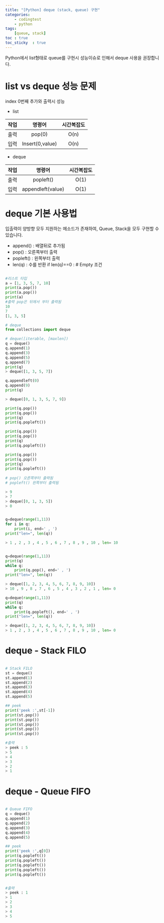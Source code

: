 ```yaml
---
title: "[Python] deque (stack, queue) 구현"
categories: 
    - codingtest
    - python
tags: 
    [queue, stack]
toc : true
toc_sticky  : true    
---
```


Python에서 list형태로 queue를 구현시 성능이슈로 인해서 deque 사용을 권장합니다.   

# list vs deque 성능 문제
index 0번째 추가와 출력시 성능 
- list   

| 작업 | 명령어 | 시간복잡도 | 
|---|:---:|:---:|
| 출력 |  pop(0) | O(n) |
| 입력 | Insert(0,value) | O(n) |

- deque    

| 작업 | 명령어 | 시간복잡도 | 
|---|:---:|:---:|
| 출력 |  popleft() | O(1) |
| 입력 | appendleft(value) | O(1) |



# deque 기본 사용법
입출력이 양방향 모두 지원하는 메소드가 존재하여, Queue, Stack을 모두 구현할 수 있습니다.

- append() : 배열뒤로 추가됨
- pop() : 오른쪽부터 출력
- popleft() : 왼쪽부터 출력
- len(q) : 수를 반환 if len(q)==0 : # Empty 조건 

```python

#리스트 타입
a = [1, 3, 5, 7, 10]
print(a.pop())
print(a.pop())
print(a)
#출력 pop은 뒤에서 부터 출력됨
10
7
[1, 3, 5]

# deque
from collections import deque

# deque([iterable, [maxlen])
q = deque()
q.append(1)
q.append(3)
q.append(5)
q.append(7)
print(q)
> deque([1, 3, 5, 7])

q.appendleft(0)
q.append(9)
print(q)

> deque([0, 1, 3, 5, 7, 9])

print(q.pop())
print(q.pop())
print(q)
print(q.popleft())

print(q.pop())
print(q.pop())
print(q)
print(q.popleft())

print(q.pop())
print(q.pop())
print(q)
print(q.popleft())
​
# pop() 오른쪽부터 출력됨
# popleft() 왼쪽부터 출력됨

> 9
> 7
> deque([0, 1, 3, 5])
> 0


q=deque(range(1,11))
for i in q:
    print(i, end=' , ')
print("len=", len(q))

> 1 , 2 , 3 , 4 , 5 , 6 , 7 , 8 , 9 , 10 , len= 10


q=deque(range(1,11))
print(q)
while q:
    print(q.pop(), end=' , ')
print("len=", len(q))

> deque([1, 2, 3, 4, 5, 6, 7, 8, 9, 10])
> 10 , 9 , 8 , 7 , 6 , 5 , 4 , 3 , 2 , 1 , len= 0

q=deque(range(1,11))
print(q)
while q:
    print(q.popleft(), end=' , ')
print("len=", len(q))

> deque([1, 2, 3, 4, 5, 6, 7, 8, 9, 10])
> 1 , 2 , 3 , 4 , 5 , 6 , 7 , 8 , 9 , 10 , len= 0

```

# deque - Stack FILO
```python

# Stack FILO
st = deque()
st.append(1)
st.append(2)
st.append(3)
st.append(4)
st.append(5)

## peek
print('peek :',st[-1])
print(st.pop())
print(st.pop())
print(st.pop())
print(st.pop())
print(st.pop())

#출력
> peek : 5
> 5
> 4
> 3
> 2
> 1
```


# deque - Queue FIFO
```python

# Queue FIFO
q = deque()
q.append(1)
q.append(2)
q.append(3)
q.append(4)
q.append(5)

## peek
print('peek :',q[0])
print(q.popleft())
print(q.popleft())
print(q.popleft())
print(q.popleft())
print(q.popleft())


#출력
> peek : 1
> 1
> 2
> 3
> 4
> 5
```
